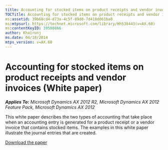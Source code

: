 ```yaml
---
title: Accounting for stocked items on product receipts and vendor invoices (White paper)
TOCTitle: Accounting for stocked items on product receipts and vendor invoices
ms:assetid: 39b68cd4-d73a-4c5f-89d0-7d410d061ba8
ms:mtpsurl: https://technet.microsoft.com/library/Hh538443(v=AX.60)
ms:contentKeyID: 39508866
author: Khairunj
ms.date: 04/18/2014
mtps_version: v=AX.60
---
```


# Accounting for stocked items on product receipts and vendor invoices (White paper) 


_**Applies To:** Microsoft Dynamics AX 2012 R2, Microsoft Dynamics AX 2012 Feature Pack, Microsoft Dynamics AX 2012_

This white paper describes the two types of accounting that take place when an accounting entry is generated for a product receipt or a vendor invoice that contains stocked items. The examples in this white paper illustrate the journal entries that are created.

[Download the paper](http://go.microsoft.com/fwlink/?linkid=390597)

  


